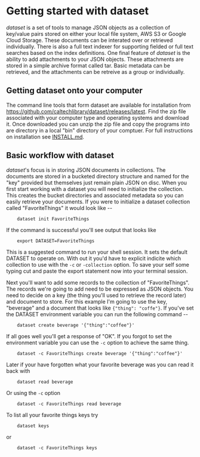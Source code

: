 
# Getting started with dataset

_dataset_ is a set of tools to manage JSON objects as a collection of key/value pairs stored on either your
local file system, AWS S3 or Google Cloud Storage. These documents can be interated over or retrieved individually.
There is also a full text indexer for supporting fielded or full text searches based on the index definitions.
One final feature of _dataset_ is the ability to add attachments to your JSON objects. These attachments are stored
in a simple archive format called tar. Basic metadata can be retrieved, and the attachments can be retreive as a group
or individually.

## Getting dataset onto your computer

The command line tools that form dataset are available for installation from https://github.com/caltechlibrary/dataset/releases/latest.
Find the zip file associated with your computer type and operating systems and download it. Once downloaded you can unzip the zip
file and copy the programs into are directory in a local "bin" directory of your comptuer. For full instructions on installation see
[INSTALL.md](../install.html).

## Basic workflow with dataset

_dataset_'s focus is in storing JSON documents in collections. The documents are stored in a bucketed directory structure and
named for the "key" provided but themselves just remain plain JSON on disc. When you first start working with a dataset you
will need to initialize the collection. This creates the bucket directories and associated metadata so you can easily
retrieve your documents. If you were to initialize a dataset collection called "FavoriteThings" it would look like --

```shell
    dataset init FavoriteThings
```

If the command is successful you'll see output that looks like

```shell
    export DATASET=FavoriteThings
```

This is a suggested command to run your shell session. It sets the default DATASET to operate on. With out it
you'd have to explicit indicite which collection to use with the `-c` or `-collection` option. To save your
self some typing cut and paste the export statement now into your terminal session.

Next you'll want to add some records to the collection of "FavoriteThings".  The records we're going to add need
to be expressed as JSON objects. You need to decide on a key (the thing you'll used to retrieve the record later)
and document to store.  For this example I'm going to use the key, "beverage" and a document that looks like
`{"thing": "coffe"}`.  If you've set the DATASET environment variable you can run the following command --

```shell
    dataset create beverage '{"thing":"coffee"}'
```

If all goes well you'll get a response of "OK".  If you forgot to set the environment variable you can use the 
`-c` option to achieve the same thing.

```shell
    dataset -c FavoriteThings create beverage '{"thing":"coffee"}'
```

Later if your have forgotten what your favorite beverage was you can read it back with

```shell
    dataset read beverage
```

Or using the `-c` option

```shell
    dataset -c FavoriteThings read beverage
```

To list all your favorite things keys try

```shell
    dataset keys
```

or 

```shell
    dataset -c FavoriteThings keys
```





